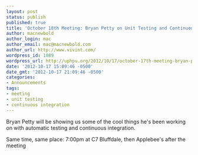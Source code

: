 ```yaml
---
layout: post
status: publish
published: true
title: 'October 18th Meeting: Bryan Petty on Unit Testing and Continuous Integration'
author: macnewbold
author_login: mac
author_email: mac@macnewbold.com
author_url: http://www.vivint.com/
wordpress_id: 1089
wordpress_url: http://uphpu.org/2012/10/17/october-17th-meeting-bryan-petty-on-unit-testing-and-continuous-integration/
date: '2012-10-17 15:09:46 -0500'
date_gmt: '2012-10-17 21:09:46 -0500'
categories:
- Announcements
tags:
- meeting
- unit testing
- continuous integration
---
```

<p>Bryan Petty will be showing us some of the cool things he's been working on with automatic testing and continuous integration.</p>
<p>Same time, same place: 7:00pm at C7 Bluffdale, then Applebee's after the meeting</p>
